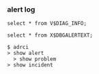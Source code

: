 ### alert log
```
select * from V$DIAG_INFO;
```
```
select * from X$DBGALERTEXT;
```
```
$ adrci
> show alert
  > show problem
> show incident
```
